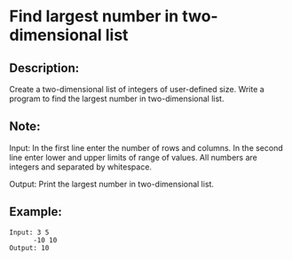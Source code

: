 # Find largest number in two-dimensional list

## Description:

Create a two-dimensional list of integers of user-defined size. Write a program to find the largest number in two-dimensional list.

## Note:

Input: In the first line enter the number of rows and columns. In the second line enter lower and upper limits of range of values. All numbers are integers and separated by whitespace.

Output: Print the largest number in two-dimensional list.

## Example:

```
Input: 3 5
      -10 10
Output: 10
```
